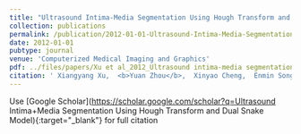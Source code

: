 ```yaml
---
title: "Ultrasound Intima-Media Segmentation Using Hough Transform and Dual Snake Model"
collection: publications
permalink: /publication/2012-01-01-Ultrasound-Intima-Media-Segmentation-Using-Hough-Transform-and-Dual-Snake-Model
date: 2012-01-01
pubtype: journal
venue: 'Computerized Medical Imaging and Graphics'
pdf: ../files/papers/Xu et al_2012_Ultrasound intima-media segmentation using Hough transform and dual snake model.pdf
citation: ' Xiangyang Xu,  <b>Yuan Zhou</b>,  Xinyao Cheng,  Enmin Song,  Guokuan Li, "Ultrasound Intima-Media Segmentation Using Hough Transform and Dual Snake Model." <i>Computerized Medical Imaging and Graphics</i>, 2012.'
---
```

Use [Google Scholar](https://scholar.google.com/scholar?q=Ultrasound Intima+Media Segmentation Using Hough Transform and Dual Snake Model){:target="_blank"} for full citation